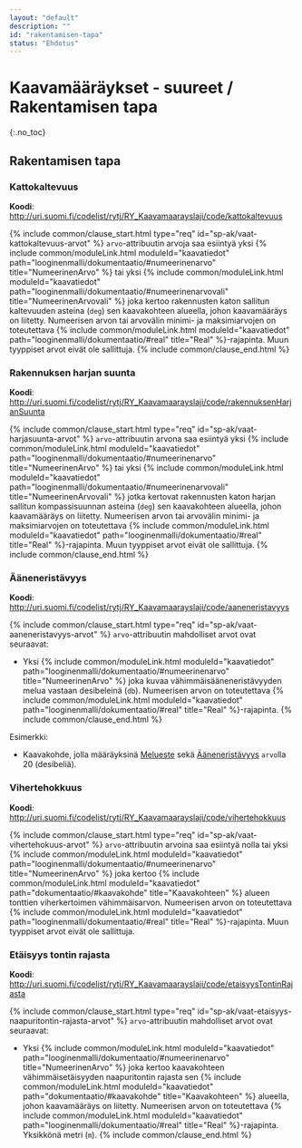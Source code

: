 ```yaml
---
layout: "default"
description: ""
id: "rakentamisen-tapa"
status: "Ehdotus"
---
```


# Kaavamääräykset - suureet / Rakentamisen tapa
{:.no_toc}

## Rakentamisen tapa

### Kattokaltevuus
**Koodi**: <http://uri.suomi.fi/codelist/rytj/RY_Kaavamaarayslaji/code/kattokaltevuus>

{% include common/clause_start.html type="req" id="sp-ak/vaat-kattokaltevuus-arvot" %}
```arvo```-attribuutin arvoja saa esiintyä yksi {% include common/moduleLink.html moduleId="kaavatiedot" path="looginenmalli/dokumentaatio/#numeerinenarvo" title="NumeerinenArvo" %} tai yksi {% include common/moduleLink.html moduleId="kaavatiedot" path="looginenmalli/dokumentaatio/#numeerinenarvovali" title="NumeerinenArvovali" %} joka kertoo rakennusten katon sallitun kaltevuuden asteina (```deg```) sen kaavakohteen alueella, johon kaavamääräys on liitetty. Numeerisen arvon tai arvovälin minimi- ja maksimiarvojen on toteutettava {% include common/moduleLink.html moduleId="kaavatiedot" path="looginenmalli/dokumentaatio/#real" title="Real" %}-rajapinta. Muun tyyppiset arvot eivät ole sallittuja.
{% include common/clause_end.html %}

### Rakennuksen harjan suunta
**Koodi**: <http://uri.suomi.fi/codelist/rytj/RY_Kaavamaarayslaji/code/rakennuksenHarjanSuunta>

{% include common/clause_start.html type="req" id="sp-ak/vaat-harjasuunta-arvot" %}
```arvo```-attribuutin arvona saa esiintyä yksi {% include common/moduleLink.html moduleId="kaavatiedot" path="looginenmalli/dokumentaatio/#numeerinenarvo" title="NumeerinenArvo" %} tai yksi {% include common/moduleLink.html moduleId="kaavatiedot" path="looginenmalli/dokumentaatio/#numeerinenarvovali" title="NumeerinenArvovali" %} jotka kertovat rakennusten katon harjan sallitun kompassisuunnan asteina (```deg```) sen kaavakohteen alueella, johon kaavamääräys on liitetty. Numeerisen arvon tai arvovälin minimi- ja maksimiarvojen on toteutettava {% include common/moduleLink.html moduleId="kaavatiedot" path="looginenmalli/dokumentaatio/#real" title="Real" %}-rajapinta. Muun tyyppiset arvot eivät ole sallittuja.
{% include common/clause_end.html %}

### Ääneneristävyys
**Koodi**: <http://uri.suomi.fi/codelist/rytj/RY_Kaavamaarayslaji/code/aaneneristavyys>

{% include common/clause_start.html type="req" id="sp-ak/vaat-aaneneristavyys-arvot" %}
```arvo```-attribuutin mahdolliset arvot ovat seuraavat:
* Yksi {% include common/moduleLink.html moduleId="kaavatiedot" path="looginenmalli/dokumentaatio/#numeerinenarvo" title="NumeerinenArvo" %} joka kuvaa vähimmäisääneneristävyyden melua vastaan desibeleinä (```db```). Numeerisen arvon on toteutettava {% include common/moduleLink.html moduleId="kaavatiedot" path="looginenmalli/dokumentaatio/#real" title="Real" %}-rajapinta.
{% include common/clause_end.html %}

Esimerkki:
<br>
* Kaavakohde, jolla määräyksinä [Melueste](http://uri.suomi.fi/codelist/rytj/RY_Kaavamaarayslaji/code/melueste) sekä [Ääneneristävyys](http://uri.suomi.fi/codelist/rytj/RY_Kaavamaarayslaji/code/aaneneristavyys) ```arvo```lla 20 (desibeliä).

### Vihertehokkuus
**Koodi**: <http://uri.suomi.fi/codelist/rytj/RY_Kaavamaarayslaji/code/vihertehokkuus>

{% include common/clause_start.html type="req" id="sp-ak/vaat-vihertehokuus-arvot" %}
```arvo```-attribuutin arvoina saa esiintyä nolla tai yksi {% include common/moduleLink.html moduleId="kaavatiedot" path="looginenmalli/dokumentaatio/#numeerinenarvo" title="NumeerinenArvo" %} joka kertoo {% include common/moduleLink.html moduleId="kaavatiedot" path="dokumentaatio/#kaavakohde" title="Kaavakohteen" %} alueen tonttien viherkertoimen vähimmäisarvon. Numeerisen arvon on toteutettava {% include common/moduleLink.html moduleId="kaavatiedot" path="looginenmalli/dokumentaatio/#real" title="Real" %}-rajapinta. Muun tyyppiset arvot eivät ole sallittuja.

### Etäisyys tontin rajasta
**Koodi**: <http://uri.suomi.fi/codelist/rytj/RY_Kaavamaarayslaji/code/etaisyysTontinRajasta>

{% include common/clause_start.html type="req" id="sp-ak/vaat-etaisyys-naapuritontin-rajasta-arvot" %}
```arvo```-attribuutin mahdolliset arvot ovat seuraavat:
* Yksi {% include common/moduleLink.html moduleId="kaavatiedot" path="looginenmalli/dokumentaatio/#numeerinenarvo" title="NumeerinenArvo" %} joka kertoo kaavakohteen vähimmäisetäisyyden naapuritontin rajasta sen {% include common/moduleLink.html moduleId="kaavatiedot" path="dokumentaatio/#kaavakohde" title="Kaavakohteen" %} alueella, johon kaavamääräys on liitetty. Numeerisen arvon on toteutettava {% include common/moduleLink.html moduleId="kaavatiedot" path="looginenmalli/dokumentaatio/#real" title="Real" %}-rajapinta. Yksikkönä metri (```m```).
{% include common/clause_end.html %}